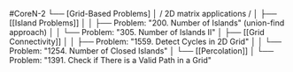 #CoreN-2
└── [Grid-Based Problems]
    │   / 2D matrix applications /
    │
    ├── [[Island Problems]]
    │   │   ├── Problem: "200. Number of Islands" (union-find approach)
    │   │   └── Problem: "305. Number of Islands II"
    │
    ├── [[Grid Connectivity]]
    │   │   ├── Problem: "1559. Detect Cycles in 2D Grid"
    │   │   └── Problem: "1254. Number of Closed Islands"
    │
    └── [[Percolation]]
        │   └── Problem: "1391. Check if There is a Valid Path in a Grid"